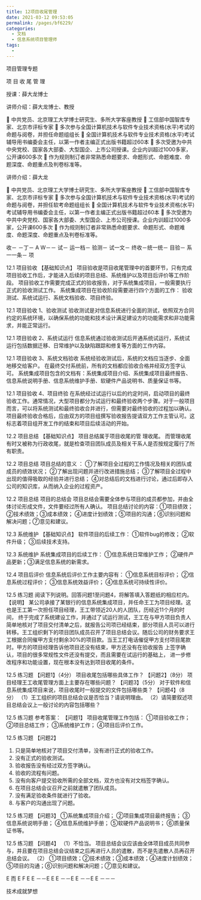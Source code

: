 ```yaml
---
title: 12项目收尾管理
date: 2021-03-12 09:53:05
permalink: /pages/bf6229/
categories:
  - 文档
  - 信息系统项目管理师
tags:
  - 
---
```






项目管理专题

项 目 收 尾 管 理




授课：薛大龙博士
 




讲师介绍：薛大龙博士、教授


	中共党员、北京理工大学博士研究生、多所大学客座教授
	工信部中国智库专家、北京市评标专家
	多次参与全国计算机技术与软件专业技术资格(水平)考试的命题与阅卷，并担任命题组组长
	全国计算机技术与软件专业技术资格(水平)考试辅导用书编委会主任，以第一作者主编正式出版书籍超过60本
	多次受邀为中共中央党校、国家各大部委、大型国企、上市公司授课。企业内训超过1000多家，公开课600多次
	作为规则制订者非常熟悉命题要求、命题形式、命题难度、命题深度、命题重点及判卷标准等。
 



讲师介绍：薛大龙




	中共党员、北京理工大学博士研究生、多所大学客座教授
	工信部中国智库专家、北京市评标专家
	多次参与全国计算机技术与软件专业技术资格(水平)考试的命题与阅卷，并担任软考命题组组长
	全国计算机技术与软件专业技术资格(水平)考试辅导用书编委会主任，以第一作者主编正式出版书籍超过60本
	多次受邀为中共中央党校、国家各大部委、大型国企、上市公司授课。企业内训超过1000多家，公开课600多次
	作为规则制订者非常熟悉命题要求、命题形式、命题难度、命题深度、命题重点及判卷标准等。
 




















收－
－丁－ A W－－
试－ 运一档－ 验测－ 试一文－ 终收－统一统－ 目验－ 系一一条－ 项


 



12.1 项目验收
【基础知识点】
项目验收是项目收尾管理中的首要环节，只有完成项目验收工作后，才能进入后续的项目总结、系统维护以及项目后评价等工作阶段。
项目验收工作需要完成正式的验收报告，对于系统集成项目，一般需要执行正式的验收测试工作。
系统集成项目在验收阶段需要进行四个方面的工作： 验收测试、系统试运行、系统文档验收、项目终验。
 


12.1 项目验收
1、验收测试
验收测试是对信息系统进行全面的测试，依照双方合同约定的系统环境，以确保系统的功能和技术设计满足建设方的功能需求和非功能需求，并能正常运行。
 


12.1 项目验收
2、系统试运行
信息系统通过验收测试后开通系统试运行，系统试运行包括数据迁移、日常维护以及缺陷跟踪和修复等方面的工作内容。
 


12.1 项目验收
3、系统文档验收
系统经验收测试后，系统的文档应当逐步、全面地移交给客户。 在最终交付系统前，所有的文档都应验收合格并经双方签字认可。
系统集成项目包含的文档有：系统集成项目介绍、系统集成项目最终报告、信息系统说明手册、信息系统维护手册、软硬件产品说明书、质量保证书等。
 


12.1	项目验收
4、项目终验
在系统经过试运行以后的约定时间，启动项目的最终验收工作。通常情况，大型项目都分为试运行和最终验收两个步骤。对于一般项目而言，可以将系统测试和最终验收合并进行，但需要对最终验收的过程加以确认。
项目最终验收合格后，应由双方的项目组撰写验收报告提请双方工作主管认可。这标志着项目组开发工作的结束和项目后续活动的开始。
 


12.2	项目总结
【基础知识点】
 	项目总结属于项目收尾的管 理收尾。
而管理收尾有时又被称为行政收尾，就是检查项目团队成员及相关干系人是否按规定履行了所有职责。
 


12.2 项目总结
项目总结的意义 ：
①了解项目全过程的工作情况及相关的团队或成员的绩效状况；
②了解出现问题并进行改进措施总结；
③了解项目全过程中出现的值得吸取的经验并进行总结；
④对总结后的文档进行讨论，通过后即存入公司的知识库，从而纳入企业的过程资产。
 


12.2	项目总结
项目的总结会
项目总结会需要全体参与项目的成员都参加，并由全体讨论形成文件，文件要经过所有人确认。
项目总结讨论的内容：①项目绩效；②技术绩效；③成本绩效；
④进度计划绩效；⑤项目的沟通；⑥识别问题和解决问题；⑦意见和建议。
 


12.3	系统维护
【基础知识点】
软件项目的后续工作：
①软件bug的修改；
②软件升级；
③后续技术支持。
 


12.3	系统维护
系统集成项目的后续工作：
①信息系统日常维护工作；
②硬件产品更新；③满足信息系统的新需求。
 


12.4	项目后评价
信息系统后评价工作主要内容有：
①信息系统目标评价；
②信息系统过程评价；
③信息系统效益评价；
④信息系统可持续性评价。
 


12.5	练习题
阅读下列说明。回答问题1至问题4，将解答填入答题纸的相应栏内。
【说明】
某公司承接了某银行的信息系统集成项目，并任命王工为项目经理。这也是王工第一次担任项目经理，王工带领近20人的人团队，历经近11个月的时间，  终于完成了系统建设工作，并通过了试运行测试，王工在与甲方项目负责人简单地核对了项目交付清单之后，就报告公司项已经结束，部分项目人员可以进行转移。王工组织剩下的项目团队成员召开了项目总结会议。随后公司的财务要求王工根据合同催甲方支付剩余30%的项目款。当王工打电话催促甲方支付项目尾款时。甲方的项目经理告诉他项目还没有结束，甲方还没有在验收报告
上签字确认，项目的很多常规性文件还没有提交，而且需要在试运行的基础上， 进一步修改程序和功能设置，现在根本没有达到项目收尾的条件。
 


12.5 练习题
【问题1】（4分）
项目收尾包括哪些具体工作？
【问题2】（8分）
项目经理王工收尾管理方面上主要存在哪些问题？
【问题3】（5分）
对于软件和信息系统集成项目来说，项目收尾时一般提交的文件包括哪些类？
【问题4】（8分）
（1）王工组织的项目总结会议是否恰当？请说明理由。
（2）请简要叙述项目总结会议上一般讨论的内容包括哪些？
 


12.5 练习题
参考答案：
【问题1】
项目收尾管理工作包括：
①项目验收工作； ②项目总结工作； ③系统维护工作； ④项目后评价工作。
 


12.5 练习题
【问题2】
1.	只是简单地核对了项目交付清单，没有进行正式的验收工作。
2.	没有正式的验收测试。
3.	验收报告没有经过双方签字确认。
4.	验收的流程有问题。
5.	没有向客户提交验收所需的全部文档，双方也没有对文档签字确认。
6.	在项目总结会议召开之前就遣散了团队成员。
7.	没有满足验收条件就进行了验收。
8.	与客户的沟通出现了问题。
 


12.5 练习题
【问题3】
①系统集成项目介绍；
②项目集成项目最终报告；
③信息系统说明手册；
④信息系统维护手册；
⑤软硬件产品说明书；
⑥质量保证书等。
 


12.5 练习题
【问题4】
（1）不恰当。
项目总结会议应该由全体项目成员共同参与，并且要在项目总结会议结束之后再进行人员的遣散，而不是先遣散人员再召开总结会议。
（2）
①项目绩效；②技术绩效；③成本绩效；④进度计划绩效；⑤项目的沟通；⑥识别问题和解决问题；⑦意见和建议。
 























E	而 E	F	E	E	－－E	E	E	－－E	E	－－E	E	－－－
 












技术成就梦想
